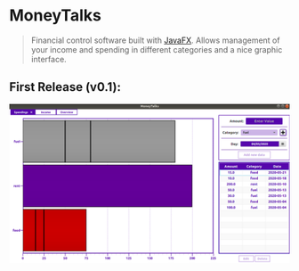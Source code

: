 # MoneyTalks
> Financial control software built with [JavaFX](https://openjfx.io/). Allows management of your income and spending in different categories and a nice graphic interface.

## First Release (v0.1): 
![](https://github.com/eduardorcury/MoneyTalks/blob/master/screenshots/image1.png)
